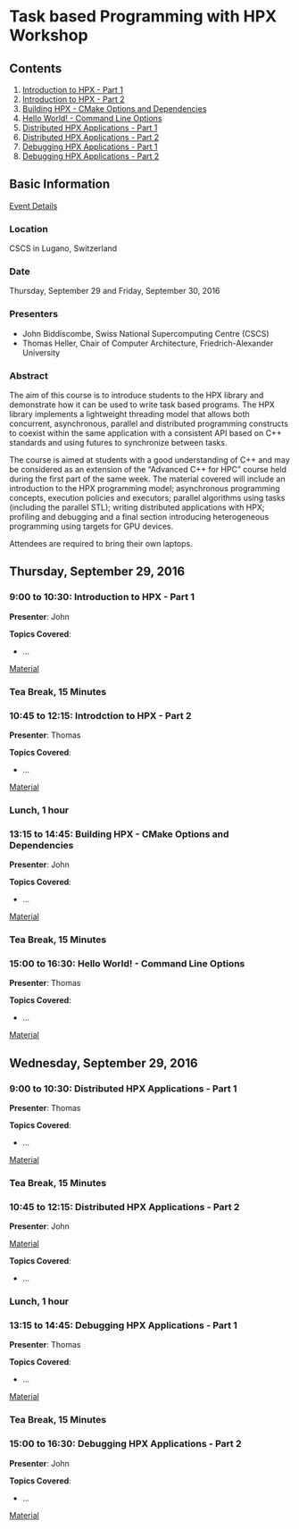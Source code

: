 # Task based Programming with HPX Workshop

## Contents
1. [Introduction to HPX - Part 1](#900-to-1030-introduction-to-hpx---part-1)
2. [Introduction to HPX - Part 2](#1045-to-1215-introduction-to-hpx---part-2)
3. [Building HPX - CMake Options and Dependencies](#1315-to-1445-building-hpx---cmake-options-and-dependencies)
4. [Hello World! - Command Line Options](#1500-to-1630-hello-world---command-line-options)
5. [Distributed HPX Applications - Part 1](#900-to-1030-distributed-hpx-applications---part-1)
6. [Distributed HPX Applications - Part 2](#1045-to-1215-distributed-hpx-applications---part-2)
7. [Debugging HPX Applications - Part 1](#1315-to-1445-debugging-hpx-applications---part-1)
8. [Debugging HPX Applications - Part 2](#1500-to-1630-debugging-hpx-applications---part-2)

## Basic Information

[Event Details](http://www.cscs.ch/events/event_detail/index.html?tx_seminars_pi1%5BshowUid%5D=143)

### Location
CSCS in Lugano, Switzerland

### Date
Thursday, September 29 and Friday, September 30, 2016

### Presenters
* John Biddiscombe, Swiss National Supercomputing Centre (CSCS)
* Thomas Heller, Chair of Computer Architecture, Friedrich-Alexander University

### Abstract
The aim of this course is to introduce students to the HPX library and demonstrate how it can be used to write task based programs. The HPX library implements a lightweight threading model that allows both concurrent, asynchronous, parallel and distributed programming constructs to coexist within the same application with a consistent API based on C++ standards and using futures to synchronize between tasks.

The course is aimed at students with a good understanding of C++ and may be considered as an extension of the “Advanced C++ for HPC” course held during the first part of the same week. The material covered will include an introduction to the HPX programming model; asynchronous programming concepts, execution policies and executors; parallel algorithms using tasks (including the parallel STL); writing distributed applications with HPX; profiling and debugging and a final section
introducing heterogeneous programming using targets for GPU devices.

Attendees are required to bring their own laptops.

## Thursday, September 29, 2016

### 9:00 to 10:30: Introduction to HPX - Part 1
**Presenter**: John

**Topics Covered**:
* ...

[Material](session1)

### Tea Break, 15 Minutes

### 10:45 to 12:15: Introdction to HPX - Part 2
**Presenter**: Thomas

**Topics Covered**:
* ...

[Material](session2)

### Lunch, 1 hour

### 13:15 to 14:45: Building HPX - CMake Options and Dependencies
**Presenter**: John

**Topics Covered**:
* ...

[Material](session3)

### Tea Break, 15 Minutes

### 15:00 to 16:30: Hello World! - Command Line Options
**Presenter**: Thomas

**Topics Covered**:
* ...

[Material](session4)

## Wednesday, September 29, 2016

### 9:00 to 10:30: Distributed HPX Applications - Part 1
**Presenter**: Thomas

**Topics Covered**:
* ...

[Material](session5)

### Tea Break, 15 Minutes

### 10:45 to 12:15: Distributed HPX Applications - Part 2
**Presenter**: John

[Material](session6)

**Topics Covered**:
* ...

### Lunch, 1 hour

### 13:15 to 14:45: Debugging HPX Applications - Part 1
**Presenter**: Thomas

**Topics Covered**:
* ...

[Material](session7)

### Tea Break, 15 Minutes

### 15:00 to 16:30: Debugging HPX Applications - Part 2
**Presenter**: John

**Topics Covered**:
* ...

[Material](session8)

